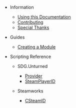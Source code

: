 * Information

  * [Using this Documentation](information/using_this_documentation)
  * [Contributing](information/contributing)
  * [Special Thanks](information/special_thanks)
  
* Guides

  * [Creating a Module](guides/creating_a_module)
  
* Scripting Reference

  * SDG.Unturned

	* [Provider](scripting/sdg/unturned/provider)
	* [SteamPlayerID](scripting/sdg/unturned/steamplayerid)
	
  * Steamworks
  
    * [CSteamID](scripting/steamworks/csteamid)